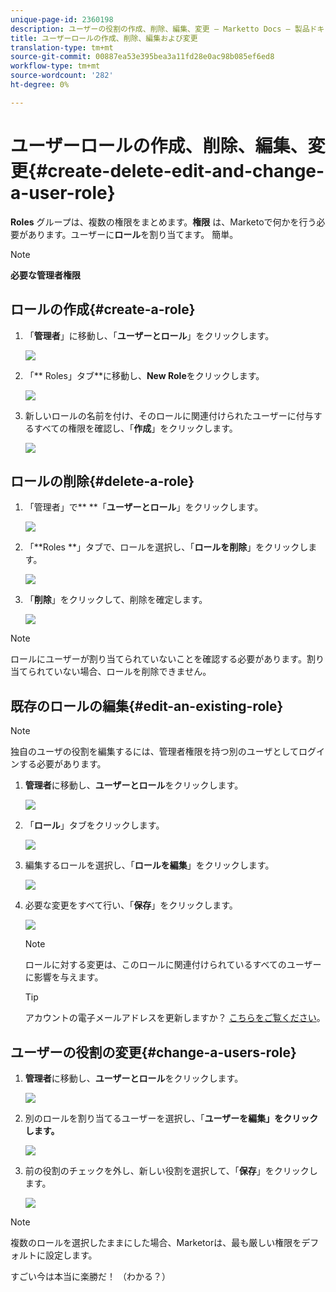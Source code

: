 ```yaml
---
unique-page-id: 2360198
description: ユーザーの役割の作成、削除、編集、変更 — Marketto Docs — 製品ドキュメント
title: ユーザーロールの作成、削除、編集および変更
translation-type: tm+mt
source-git-commit: 00887ea53e395bea3a11fd28e0ac98b085ef6ed8
workflow-type: tm+mt
source-wordcount: '282'
ht-degree: 0%

---
```



# ユーザーロールの作成、削除、編集、変更{#create-delete-edit-and-change-a-user-role}

**Roles** グループは、複数の権限をまとめます。**権限** は、Marketoで何かを行う必要があります。ユーザーに&#x200B;**ロール**&#x200B;を割り当てます。 簡単。

>[!NOTE]
>
>**必要な管理者権限**

## ロールの作成{#create-a-role}

1. 「**管理者**」に移動し、「**ユーザーとロール**」をクリックします。

   ![](assets/image2014-9-16-13-3a29-3a48.png)

1. 「** Roles」タブ**に移動し、**New Role**&#x200B;をクリックします。

   ![](assets/image2014-9-16-13-3a30-3a0.png)

1. 新しいロールの名前を付け、そのロールに関連付けられたユーザーに付与するすべての権限を確認し、「**作成**」をクリックします。

   ![](assets/image2014-9-16-13-3a31-3a19.png)

## ロールの削除{#delete-a-role}

1. 「管理者」で** **「**ユーザーとロール**」をクリックします。

   ![](assets/image2014-9-16-13-3a31-3a42.png)

1. 「**Roles **」タブで、ロールを選択し、「**ロールを削除**」をクリックします。

   ![](assets/image2014-9-16-13-3a31-3a56.png)

1. 「**削除**」をクリックして、削除を確定します。

   ![](assets/image2014-9-16-13-3a32-3a25.png)

>[!NOTE]
>
>ロールにユーザーが割り当てられていないことを確認する必要があります。割り当てられていない場合、ロールを削除できません。

## 既存のロールの編集{#edit-an-existing-role}

>[!NOTE]
>
>独自のユーザの役割を編集するには、管理者権限を持つ別のユーザとしてログインする必要があります。

1. **管理者**&#x200B;に移動し、**ユーザーとロール**&#x200B;をクリックします。

   ![](assets/image2014-9-16-13-3a34-3a2.png)

1. 「**ロール**」タブをクリックします。

   ![](assets/image2014-9-16-13-3a34-3a22.png)

1. 編集するロールを選択し、「**ロールを編集**」をクリックします。

   ![](assets/image2014-9-16-13-3a34-3a37.png)

1. 必要な変更をすべて行い、「**保存**」をクリックします。

   ![](assets/image2014-9-16-13-3a35-3a16.png)

   >[!NOTE]
   >
   >ロールに対する変更は、このロールに関連付けられているすべてのユーザーに影響を与えます。

   >[!TIP]
   >
   >アカウントの電子メールアドレスを更新しますか？ [こちらをご覧ください](http://docs.marketo.com/x/3wFI)。

## ユーザーの役割の変更{#change-a-users-role}

1. **管理者**&#x200B;に移動し、**ユーザーとロール**&#x200B;をクリックします。

   ![](assets/image2014-9-16-13-3a35-3a49.png)

1. 別のロールを割り当てるユーザーを選択し、「**ユーザーを編集」をクリックします。**

   ![](assets/image2014-9-16-13-36-8.png)

1. 前の役割のチェックを外し、新しい役割を選択して、「**保存**」をクリックします。

   ![](assets/image2014-9-16-13-3a36-3a35.png)

>[!NOTE]
>
>複数のロールを選択したままにした場合、Marketorは、最も厳しい権限をデフォルトに設定します。

すごい今は本当に楽勝だ！  （わかる？）